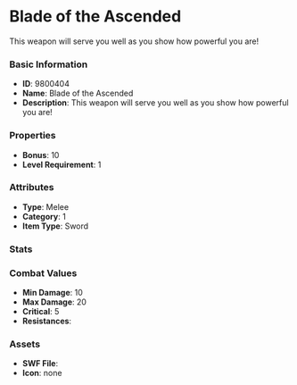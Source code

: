 # Blade of the Ascended

This weapon will serve you well as you show how powerful you are!

### Basic Information

- **ID**: 9800404
- **Name**: Blade of the Ascended
- **Description**: This weapon will serve you well as you show how powerful you are!

### Properties

- **Bonus**: 10
- **Level Requirement**: 1

### Attributes

- **Type**: Melee     
- **Category**: 1
- **Item Type**: Sword

### Stats


### Combat Values

- **Min Damage**: 10
- **Max Damage**: 20
- **Critical**: 5
- **Resistances**: 

### Assets

- **SWF File**: 
- **Icon**: none

